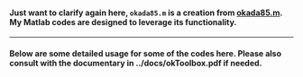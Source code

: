 #### Just want to clarify again here, `okada85.m` is a creation from [okada85.m](https://github.com/IPGP/deformation-lib/tree/master/okada). My Matlab codes are designed to leverage its functionality.  

---
#### Below are some detailed usage for some of the codes here. Please also consult with the documentary in ../docs/okToolbox.pdf if needed.    

###

